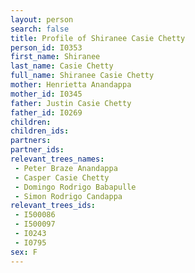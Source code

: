 ```yaml
---
layout: person
search: false
title: Profile of Shiranee Casie Chetty
person_id: I0353
first_name: Shiranee
last_name: Casie Chetty
full_name: Shiranee Casie Chetty
mother: Henrietta Anandappa
mother_id: I0345
father: Justin Casie Chetty
father_id: I0269
children:
children_ids:
partners:
partner_ids:
relevant_trees_names:
 - Peter Braze Anandappa
 - Casper Casie Chetty
 - Domingo Rodrigo Babapulle
 - Simon Rodrigo Candappa
relevant_trees_ids:
 - I500086
 - I500097
 - I0243
 - I0795
sex: F
---
```


